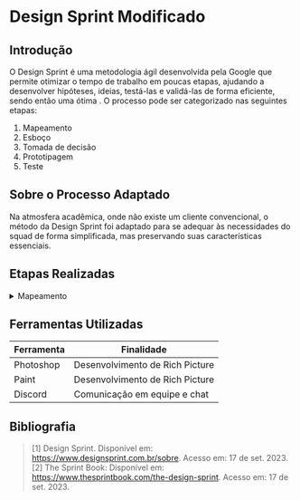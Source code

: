 # Design Sprint Modificado

## Introdução
O Design Sprint é uma metodologia ágil desenvolvida pela Google que permite otimizar o tempo de trabalho em poucas etapas, ajudando a desenvolver hipóteses, ideias, testá-las e validá-las de forma eficiente, sendo então uma ótima . O processo pode ser categorizado nas seguintes etapas:

1. Mapeamento
2. Esboço
3. Tomada de decisão
4. Prototipagem
5. Teste

## Sobre o Processo Adaptado

Na atmosfera acadêmica, onde não existe um cliente convencional, o método da Design Sprint foi adaptado para se adequar às necessidades do squad de forma simplificada, mas preservando suas características essenciais.

## Etapas Realizadas 

<details>
  <summary>Mapeamento</summary>
  <table>
    <thead>
      <tr>
        <td>Data</td>
        <td>19/09/2023</td>
      </tr>
      <tr>
        <td>Ferramentas Utilizadas</td>
        <td>Discord, Paint, Photoshop</td>
      </tr>
      <tr>
        <td>Objetivo</td>
        <td>Elicitar requisitos</td>
      </tr>
      <tr>
        <td>Técnicas</td>
        <td>Rich Picture <br>Brainstorming</td>
      </tr>
    </thead>
  </table>
  <p>Tabela 1:  (Fonte: Autores, 2023).</p>

</details>


## Ferramentas Utilizadas
| Ferramenta        | Finalidade                                      |
|------------------ |-------------------------------------------------|
| Photoshop         | Desenvolvimento de Rich Picture                 |
| Paint             | Desenvolvimento de Rich Picture                 | 
| Discord           | Comunicação em equipe e chat                    |


## Bibliografia 
> [1] Design Sprint. Disponível em: https://www.designsprint.com.br/sobre. Acesso em: 17 de set. 2023.
> [2] The Sprint Book: Disponível em: https://www.thesprintbook.com/the-design-sprint. Acesso em: 17 de set. 2023.